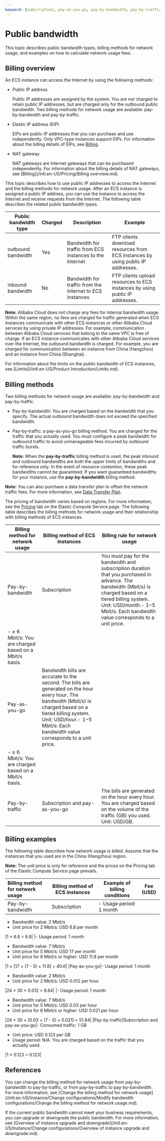 ```yaml
---
keyword: [subscription, pay-as-you-go, pay-by-bandwidth, pay-by-traffic, public IP address, outbound bandwidth, inbound bandwidth, bandwidth billing]
---
```


# Public bandwidth

This topic describes public bandwidth types, billing methods for network usage, and examples on how to calculate network usage fees.

## Billing overview

An ECS instance can access the Internet by using the following methods:

-   Public IP address

    Public IP addresses are assigned by the system. You are not charged to retain public IP addresses, but are charged only for the outbound public bandwidth. Two billing methods for network usage are available: pay-by-bandwidth and pay-by-traffic.

-   Elastic IP address \(EIP\)

    EIPs are public IP addresses that you can purchase and use independently. Only VPC-type instances support EIPs. For information about the billing details of EIPs, see [Billing](/intl.en-US/Pricing/Billing.md).

-   NAT gateway

    NAT gateways are Internet gateways that can be purchased independently. For information about the billing details of NAT gateways, see [Billing](/intl.en-US/Pricing/Billing overview.md).


This topic describes how to use public IP addresses to access the Internet and the billing methods for network usage. After an ECS instance is assigned a public IP address, you can use the instance to access the Internet and receive requests from the Internet. The following table describes the related public bandwidth types.

|Public bandwidth type|Charged|Description|Example|
|---------------------|-------|-----------|-------|
|outbound bandwidth|Yes|Bandwidth for traffic from ECS instances to the Internet|FTP clients download resources from ECS instances by using public IP addresses.|
|inbound bandwidth|No|Bandwidth for traffic from the Internet to ECS instances|FTP clients upload resources to ECS instances by using public IP addresses.|

**Note:** Alibaba Cloud does not charge any fees for internal bandwidth usage. Within the same region, no fees are charged for traffic generated when ECS instances communicate with other ECS instances or other Alibaba Cloud services by using private IP addresses. For example, communication between Alibaba Cloud services that belong to the same VPC is free of charge. If an ECS instance communicates with other Alibaba Cloud services over the Internet, the outbound bandwidth is charged. For example, you are charged for communication between an instance from China \(Hangzhou\) and an instance from China \(Shanghai\).

For information about the limits on the public bandwidth of ECS instances, see [Limits](/intl.en-US/Product Introduction/Limits.md).

## Billing methods

Two billing methods for network usage are available: pay-by-bandwidth and pay-by-traffic.

-   Pay-by-bandwidth: You are charged based on the bandwidth that you specify. The actual outbound bandwidth does not exceed the specified bandwidth.
-   Pay-by-traffic: a pay-as-you-go billing method. You are charged for the traffic that you actually used. You must configure a peak bandwidth for outbound traffic to avoid unmanageable fees incurred by outbound traffic bursts.

    **Note:** When the **pay-by-traffic** billing method is used, the peak inbound and outbound bandwidths are both the upper limits of bandwidths and for reference only. In the event of resource contention, these peak bandwidths cannot be guaranteed. If you want guaranteed bandwidths for your instance, use the **pay-by-bandwidth** billing method.


**Note:** You can also purchase a data transfer plan to offset the network traffic fees. For more information, see [Data Transfer Plan](https://www.alibabacloud.com/help/zh/product/55093.htm).

The pricing of bandwidth varies based on regions. For more information, see the [Pricing](https://www.alibabacloud.com/zh/product/ecs#pricing) tab on the Elastic Compute Service page. The following table describes the billing methods for network usage and their relationship with billing methods of ECS instances.

|Billing method for network usage|Billing method of ECS instances|Billing rule for network usage|
|--------------------------------|-------------------------------|------------------------------|
|Pay-by-bandwidth|Subscription|You must pay for the bandwidth and subscription duration that you purchased in advance. The bandwidth \(Mbit/s\) is charged based on a tiered billing system. Unit: USD/month.-   1‒5 Mbit/s: Each bandwidth value corresponds to a unit price.
-   ≥ 6 Mbit/s: You are charged based on a Mbit/s basis. |
|Pay-as-you-go|Bandwidth bills are accurate to the second. The bills are generated on the hour every hour. The bandwidth \(Mbit/s\) is charged based on a tiered billing system. Unit: USD/hour.-   1‒5 Mbit/s: Each bandwidth value corresponds to a unit price.
-   ≥ 6 Mbit/s: You are charged based on a Mbit/s basis. |
|Pay-by-traffic|Subscription and pay-as-you-go|The bills are generated on the hour every hour. You are charged based on the volume of the traffic \(GB\) you used. Unit: USD/GB.|

## Billing examples

The following table describes how network usage is billed. Assume that the instances that you used are in the China \(Hangzhou\) region.

**Note:** The unit price is only for reference and the prices on the Pricing tab of the Elastic Compute Service page prevails.

|Billing method for network usage|Billing method of ECS instances|Example of billing conditions|Fee \(USD\)|
|:-------------------------------|-------------------------------|-----------------------------|-----------|
|Pay-by-bandwidth|Subscription|-   Usage period: 1 month
-   Bandwidth value: 2 Mbit/s
-   Unit price for 2 Mbit/s: USD 6.8 per month

|1 × 6.8 = 6.8|
|-   Usage period: 1 month
-   Bandwidth value: 7 Mbit/s
-   Unit price for 5 Mbit/s: USD 17 per month
-   Unit price for 6 Mbit/s or higher: USD 11.8 per month

|1 × \[17 + \(7 - 5\) × 11.8\] = 40.6|
|Pay-as-you-go|-   Usage period: 1 month
-   Bandwidth value: 2 Mbit/s
-   Unit price for 2 Mbit/s: USD 0.012 per hour

|24 × 30 × 0.012 = 8.64|
|-   Usage period: 1 month
-   Bandwidth value: 7 Mbit/s
-   Unit price for 5 Mbit/s: USD 0.03 per hour
-   Unit price for 6 Mbit/s or higher: USD 0.021 per hour

|24 × 30 × \[0.03 + \(7 - 5\) × 0.021\] = 51.84|
|Pay-by-traffic|Subscription and pay-as-you-go|-   Consumed traffic: 1 GB
-   Unit price: USD 0.123 per GB
-   Usage period: N/A. You are charged based on the traffic that you actually used.

|1 × 0.123 = 0.123|

## References

You can change the billing method for network usage from pay-by-bandwidth to pay-by-traffic, or from pay-by-traffic to pay-by-bandwidth. For more information, see [Change the billing method for network usage](/intl.en-US/Instance/Change configurations/Modify bandwidth configurations/Change the billing method for network usage.md).

If the current public bandwidth cannot meet your business requirements, you can upgrade or downgrade the public bandwidth. For more information, see [Overview of instance upgrade and downgrade](/intl.en-US/Instance/Change configurations/Overview of instance upgrade and downgrade.md).

